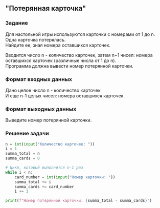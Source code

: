 ## "Потерянная карточка"

### Задание

Для настольной игры используются карточки с номерами от 1 до n. Одна карточка потерялась. \
Найдите ее, зная номера оставшихся карточек. 

Вводится число n - количество карточек, затем n−1 чисел: номера оставшихся карточек (различные числа от 1 до n). \
Программа должна вывести номер потерянной карточки.

### Формат входных данных

Дано целое число n - количество карточек \
И еще n-1 целых чисел: номера оставшихся карточек.

### Формат выходных данных

Выведите номер потерянной карточки.

### Решение задачи

```python
n = int(input("Количество карточек: "))
i = 1
summa_total = n
summa_cards = 0

# Цикл, который выполнится n-1 раз
while i < n:
    card_number = int(input("Номер карточки: "))
    summa_total += i
    summa_cards += card_number
    i += 1

print(f"Номер потерянной карточки: {summa_total - summa_cards}")
```
